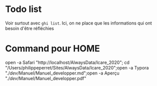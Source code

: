 # Todo list

Voir surtout avec `ghi list`. Ici, on ne place que les informations qui ont besoin d'être réfléchies

# Command pour HOME

open -a Safari "http://localhost/AlwaysData/Icare_2020"; cd "/Users/philippeperret/Sites/AlwaysData/Icare_2020";open -a Typora "./_dev_/Manuel/Manuel_developper.md";open -a Aperçu "./_dev_/Manuel/Manuel_developper.pdf"
